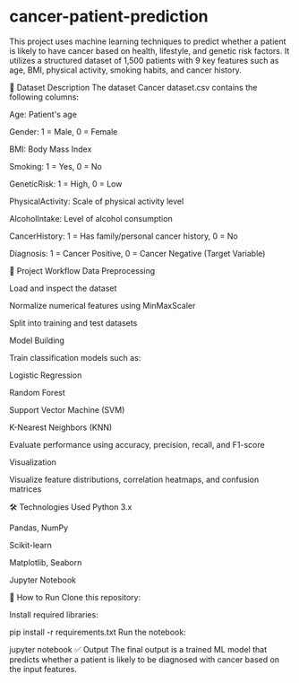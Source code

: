 # cancer-patient-prediction
This project uses machine learning techniques to predict whether a patient is likely to have cancer based on health, lifestyle, and genetic risk factors. It utilizes a structured dataset of 1,500 patients with 9 key features such as age, BMI, physical activity, smoking habits, and cancer history.

📁 Dataset Description
The dataset Cancer dataset.csv contains the following columns:

Age: Patient's age

Gender: 1 = Male, 0 = Female

BMI: Body Mass Index

Smoking: 1 = Yes, 0 = No

GeneticRisk: 1 = High, 0 = Low

PhysicalActivity: Scale of physical activity level

AlcoholIntake: Level of alcohol consumption

CancerHistory: 1 = Has family/personal cancer history, 0 = No

Diagnosis: 1 = Cancer Positive, 0 = Cancer Negative (Target Variable)

🧠 Project Workflow
Data Preprocessing

Load and inspect the dataset

Normalize numerical features using MinMaxScaler

Split into training and test datasets

Model Building

Train classification models such as:

Logistic Regression

Random Forest

Support Vector Machine (SVM)

K-Nearest Neighbors (KNN)

Evaluate performance using accuracy, precision, recall, and F1-score

Visualization

Visualize feature distributions, correlation heatmaps, and confusion matrices

🛠 Technologies Used
Python 3.x

Pandas, NumPy

Scikit-learn

Matplotlib, Seaborn

Jupyter Notebook

🚀 How to Run
Clone this repository:

Install required libraries:

pip install -r requirements.txt
Run the notebook:

jupyter notebook
✅ Output
The final output is a trained ML model that predicts whether a patient is likely to be diagnosed with cancer based on the input features.

